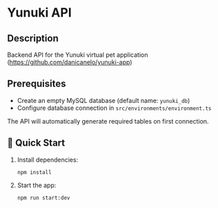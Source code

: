 # Yunuki API

## Description

Backend API for the Yunuki virtual pet application (https://github.com/danicanelo/yunuki-app)

## Prerequisites

- Create an empty MySQL database (default name: `yunuki_db`)
- Configure database connection in `src/environments/environment.ts`

The API will automatically generate required tables on first connection.

## 🚀 Quick Start

1.  Install dependencies:

    `npm install`

2.  Start the app:

    `npm run start:dev`
